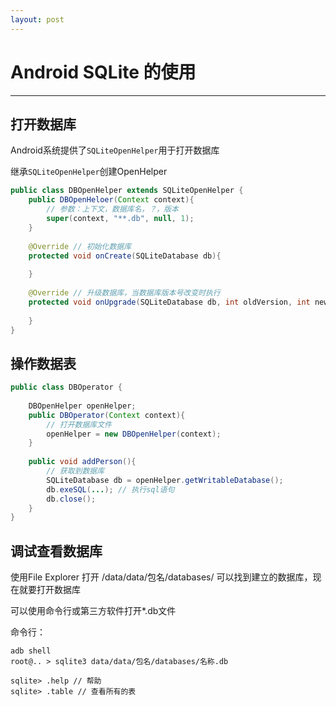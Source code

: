 ```yaml
---
layout: post
---
```


# Android SQLite 的使用

---

## 打开数据库

Android系统提供了`SQLiteOpenHelper`用于打开数据库

继承`SQLiteOpenHelper`创建OpenHelper

```java
public class DBOpenHelper extends SQLiteOpenHelper {
    public DBOpenHeloer(Context context){
        // 参数：上下文，数据库名，？，版本
        super(context, "**.db", null, 1);
    }
    
    @Override // 初始化数据库
    protected void onCreate(SQLiteDatabase db){
        
    }
    
    @Override // 升级数据库，当数据库版本号改变时执行
    protected void onUpgrade(SQLiteDatabase db, int oldVersion, int newVersion){
        
    }
}
```

## 操作数据表

```java
public class DBOperator {
    
    DBOpenHelper openHelper;
    public DBOperator(Context context){
        // 打开数据库文件
        openHelper = new DBOpenHelper(context);
    }
    
    public void addPerson(){
        // 获取到数据库
        SQLiteDatabase db = openHelper.getWritableDatabase();
        db.exeSQL(...); // 执行sql语句
        db.close();
    }
}
```

## 调试查看数据库

使用File Explorer 打开 /data/data/包名/databases/ 可以找到建立的数据库，现在就要打开数据库

可以使用命令行或第三方软件打开*.db文件

命令行：

```
adb shell
root@.. > sqlite3 data/data/包名/databases/名称.db

sqlite> .help // 帮助
sqlite> .table // 查看所有的表
```